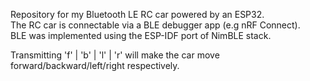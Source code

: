 Repository for my Bluetooth LE RC car powered by an ESP32.  
The RC car is connectable via a BLE debugger app (e.g nRF Connect).  
BLE was implemented using the ESP-IDF port of NimBLE stack.  

Transmitting 'f' | 'b' | 'l' | 'r' will make the car move forward/backward/left/right respectively.

